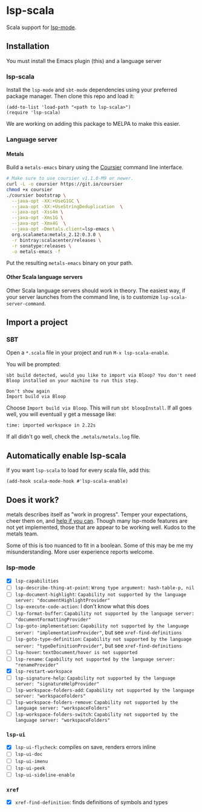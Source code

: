 # lsp-scala

Scala support for [lsp-mode].

## Installation

You must install the Emacs plugin (this) and a language server

### lsp-scala

Install the `lsp-mode` and `sbt-mode` dependencies using your preferred package
manager. Then clone this repo and load it:

```emacs-lisp
(add-to-list 'load-path "<path to lsp-scala>")
(require 'lsp-scala)
```

We are working on adding this package to MELPA to make this easier.

### Language server

#### Metals

Build a `metals-emacs` binary using the [Coursier] command line interface.

```sh
# Make sure to use coursier v1.1.0-M9 or newer.
curl -L -o coursier https://git.io/coursier
chmod +x coursier
./coursier bootstrap \
  --java-opt -XX:+UseG1GC \
  --java-opt -XX:+UseStringDeduplication  \
  --java-opt -Xss4m \
  --java-opt -Xms1G \
  --java-opt -Xmx4G  \
  --java-opt -Dmetals.client=lsp-emacs \
  org.scalameta:metals_2.12:0.3.0 \
  -r bintray:scalacenter/releases \
  -r sonatype:releases \
  -o metals-emacs -f
```

Put the resulting `metals-emacs` binary on your path.

#### Other Scala language servers

Other Scala language servers should work in theory.  The easiest way, if your server launches from the command line, is to customize `lsp-scala-server-command`.

## Import a project

### SBT

Open a `*.scala` file in your project and run `M-x lsp-scala-enable`.

You will be prompted:

```
sbt build detected, would you like to import via Bloop? You don't need Bloop installed on your machine to run this step.

Don't show again
Import build via Bloop
```

Choose `Import build via Bloop`.  This will run `sbt bloopInstall`.  If all goes well, you will eventuall y get a message like:

```
time: imported workspace in 2.22s
```

If all didn't go well, check the `.metals/metals.log` file.

## Automatically enable lsp-scala

If you want `lsp-scala` to load for every scala file, add this:

```emacs-lisp
(add-hook scala-mode-hook #'lsp-scala-enable)
```

## Does it work?

metals describes itself as "work in progress".  Temper your expectations, cheer them on, and [help if you can](https://github.com/scalameta/metals/blob/master/CONTRIBUTING.md).  Though many lsp-mode features are not yet implemented, those that are appear to be working well.  Kudos to the metals team.

Some of this is too nuanced to fit in a boolean.  Some of this may be me my misunderstanding.  More user experience reports welcome.

### lsp-mode

* [x] `lsp-capabilities`
* [ ] `lsp-describe-thing-at-point`: `Wrong type argument: hash-table-p, nil`
* [ ] `lsp-document-highlight`: `Capability not supported by the language server: "documentHighlightProvider"`
* [ ] `lsp-execute-code-action`: I don't know what this does
* [ ] `lsp-format-buffer`: `Capability not supported by the language server: "documentFormattingProvider"`
* [ ] `lsp-goto-implementation`: `Capability not supported by the language server: "implementationProvider"`, but see `xref-find-definitions`
* [ ] `lsp-goto-type-definition`: `Capability not supported by the language server: "typeDefinitionProvider"`, but see `xref-find-definitions`
* [ ] `lsp-hover`: `textDocument/hover is not supported`
* [ ] `lsp-rename`: `Capability not supported by the language server: "renameProvider"`
* [x] `lsp-restart-workspace`
* [ ] `lsp-signature-help`: `Capability not supported by the language server: "signatureHelpProvider"`
* [ ] `lsp-workspace-folders-add`: `Capability not supported by the language server: "workspaceFolders"`
* [ ] `lsp-workspace-folders-remove`: `Capability not supported by the language server: "workspaceFolders"`
* [ ] `lsp-workspace-folders-switch`: `Capability not supported by the language server: "workspaceFolders"`

### `lsp-ui`

* [x] `lsp-ui-flycheck`: compiles on save, renders errors inline
* [ ] `lsp-ui-doc`
* [ ] `lsp-ui-imenu`
* [ ] `lsp-ui-peek`
* [ ] `lsp-ui-sideline-enable`

### `xref`

* [x] `xref-find-definition`: finds definitions of symbols and types

[lsp-mode]: https://github.com/emacs-lsp/lsp-mode
[metals]: https://github.com/scalameta/metals
[Coursier]: https://github.com/coursier/coursier

